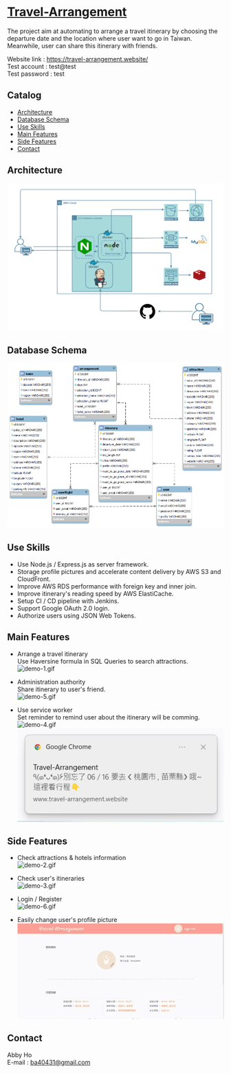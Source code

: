 # [Travel-Arrangement](https://travel-arrangement.website/)

The project aim at automating to arrange a travel itinerary by choosing the departure date and the location where user want to go in Taiwan. Meanwhile, user can share this itinerary with friends.<br/>

Website link : https://travel-arrangement.website/<br/>
Test account : test@test<br/>
Test password : test

## Catalog
* [Architecture](#Architecture)
* [Database Schema](#Database-Schema)
* [Use Skills](#Use-Skills)
* [Main Features](#Main-Features)
* [Side Features](#Side-Features)
* [Contact](#Contact)

## Architecture

![demo-8.png](https://github.com/ba40431/Travel-Arrangement/blob/develop/static/pic/demopic/demo-8.png?raw=true)

## Database Schema

![demo-9.png](https://github.com/ba40431/Travel-Arrangement/blob/develop/static/pic/demopic/demo-9.png?raw=true)

## Use Skills

* Use Node.js / Express.js as server framework.
* Storage profile pictures and accelerate content delivery by AWS S3 and CloudFront.
* Improve AWS RDS performance with foreign key and inner join.
* Improve itinerary's reading speed by AWS ElastiCache. 
* Setup CI / CD pipeline with Jenkins.
* Support Google OAuth 2.0 login.
* Authorize users using JSON Web Tokens.

## Main Features
* Arrange a travel itinerary<br/>
Use Haversine formula in SQL Queries to search attractions.<br/>
![demo-1.gif](https://github.com/ba40431/Travel-Arrangement/blob/develop/static/pic/demopic/demo-1.gif?raw=true)

* Administration authority<br/>
Share itinerary to user's friend.<br/>
![demo-5.gif](https://github.com/ba40431/Travel-Arrangement/blob/develop/static/pic/demopic/demo-5.gif?raw=true)
* Use service worker<br/>
Set reminder to remind user about the itinerary will be comming. <br/>
![demo-4.gif](https://github.com/ba40431/Travel-Arrangement/blob/develop/static/pic/demopic/demo-4.gif?raw=true)
![demo-7.png](https://github.com/ba40431/Travel-Arrangement/blob/develop/static/pic/demopic/demo-7.png?raw=true)

## Side Features
* Check attractions & hotels information<br/>
![demo-2.gif](https://github.com/ba40431/Travel-Arrangement/blob/develop/static/pic/demopic/demo-2.gif?raw=true)

* Check user's itineraries<br/>
![demo-3.gif](https://github.com/ba40431/Travel-Arrangement/blob/develop/static/pic/demopic/demo-3.gif?raw=true)

* Login / Register<br/>
![demo-6.gif](https://github.com/ba40431/Travel-Arrangement/blob/develop/static/pic/demopic/demo-6.gif?raw=true)
* Easily change user's profile picture<br/>
![demo-10.gif](https://github.com/ba40431/Travel-Arrangement/blob/develop/static/pic/demopic/demo-10.gif?raw=true)

## Contact
Abby Ho <br/>
E-mail : ba40431@gmail.com